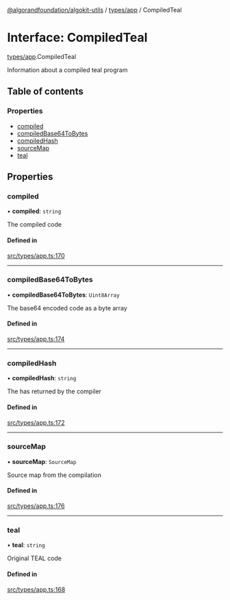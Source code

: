 [@algorandfoundation/algokit-utils](../README.md) / [types/app](../modules/types_app.md) / CompiledTeal

# Interface: CompiledTeal

[types/app](../modules/types_app.md).CompiledTeal

Information about a compiled teal program

## Table of contents

### Properties

- [compiled](types_app.CompiledTeal.md#compiled)
- [compiledBase64ToBytes](types_app.CompiledTeal.md#compiledbase64tobytes)
- [compiledHash](types_app.CompiledTeal.md#compiledhash)
- [sourceMap](types_app.CompiledTeal.md#sourcemap)
- [teal](types_app.CompiledTeal.md#teal)

## Properties

### compiled

• **compiled**: `string`

The compiled code

#### Defined in

[src/types/app.ts:170](https://github.com/algorandfoundation/algokit-utils-ts/blob/main/src/types/app.ts#L170)

___

### compiledBase64ToBytes

• **compiledBase64ToBytes**: `Uint8Array`

The base64 encoded code as a byte array

#### Defined in

[src/types/app.ts:174](https://github.com/algorandfoundation/algokit-utils-ts/blob/main/src/types/app.ts#L174)

___

### compiledHash

• **compiledHash**: `string`

The has returned by the compiler

#### Defined in

[src/types/app.ts:172](https://github.com/algorandfoundation/algokit-utils-ts/blob/main/src/types/app.ts#L172)

___

### sourceMap

• **sourceMap**: `SourceMap`

Source map from the compilation

#### Defined in

[src/types/app.ts:176](https://github.com/algorandfoundation/algokit-utils-ts/blob/main/src/types/app.ts#L176)

___

### teal

• **teal**: `string`

Original TEAL code

#### Defined in

[src/types/app.ts:168](https://github.com/algorandfoundation/algokit-utils-ts/blob/main/src/types/app.ts#L168)
